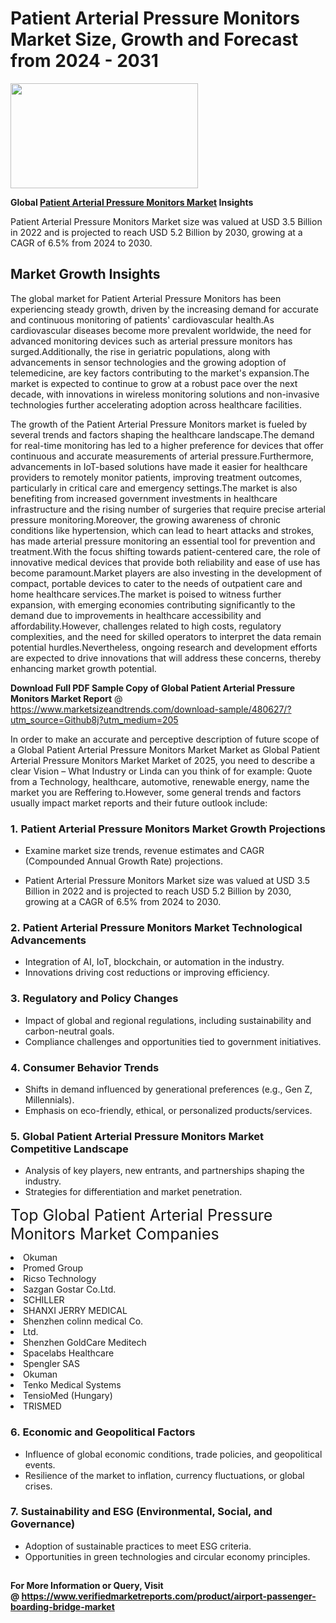 <H1>Patient Arterial Pressure Monitors Market Size, Growth and Forecast from 2024 - 2031</H1><img class="aligncenter size-medium wp-image-584254" src="https://thirdeyenews.in/wp-content/uploads/2024/09/Global-Market-Research-300x168.jpeg" alt="" width="300" height="168" /><p><strong>Global&nbsp;<a href="https://www.marketsizeandtrends.com/download-sample/480627/?utm_source=Github8j?utm_medium=205">Patient Arterial Pressure Monitors Market</a> Insights</strong></p><p>Patient Arterial Pressure Monitors Market size was valued at USD 3.5 Billion in 2022 and is projected to reach USD 5.2 Billion by 2030, growing at a CAGR of 6.5% from 2024 to 2030.</p><p><h2>Market Growth Insights</h2> <p>The global market for Patient Arterial Pressure Monitors has been experiencing steady growth, driven by the increasing demand for accurate and continuous monitoring of patients' cardiovascular health.As cardiovascular diseases become more prevalent worldwide, the need for advanced monitoring devices such as arterial pressure monitors has surged.Additionally, the rise in geriatric populations, along with advancements in sensor technologies and the growing adoption of telemedicine, are key factors contributing to the market's expansion.The market is expected to continue to grow at a robust pace over the next decade, with innovations in wireless monitoring solutions and non-invasive technologies further accelerating adoption across healthcare facilities.</p> <p>The growth of the Patient Arterial Pressure Monitors market is fueled by several trends and factors shaping the healthcare landscape.The demand for real-time monitoring has led to a higher preference for devices that offer continuous and accurate measurements of arterial pressure.Furthermore, advancements in IoT-based solutions have made it easier for healthcare providers to remotely monitor patients, improving treatment outcomes, particularly in critical care and emergency settings.The market is also benefiting from increased government investments in healthcare infrastructure and the rising number of surgeries that require precise arterial pressure monitoring.Moreover, the growing awareness of chronic conditions like hypertension, which can lead to heart attacks and strokes, has made arterial pressure monitoring an essential tool for prevention and treatment.With the focus shifting towards patient-centered care, the role of innovative medical devices that provide both reliability and ease of use has become paramount.Market players are also investing in the development of compact, portable devices to cater to the needs of outpatient care and home healthcare services.The market is poised to witness further expansion, with emerging economies contributing significantly to the demand due to improvements in healthcare accessibility and affordability.However, challenges related to high costs, regulatory complexities, and the need for skilled operators to interpret the data remain potential hurdles.Nevertheless, ongoing research and development efforts are expected to drive innovations that will address these concerns, thereby enhancing market growth potential.<p><span class=""><strong>Download Full PDF Sample Copy of Global Patient Arterial Pressure Monitors Market Report</strong> @ <a href="https://www.marketsizeandtrends.com/download-sample/480627/?utm_source=Github8j?utm_medium=205" target="_blank">https://www.marketsizeandtrends.com/download-sample/480627/?utm_source=Github8j?utm_medium=205</a></span></p><p>In order to make an accurate and perceptive description of future scope of a Global&nbsp;Patient Arterial Pressure Monitors Market Market as Global&nbsp;Patient Arterial Pressure Monitors Market Market of 2025, you need to describe a clear Vision &ndash; What Industry or Linda can you think of for example: Quote from a Technology, healthcare, automotive, renewable energy, name the market you are Reffering to.However, some general trends and factors usually impact market reports and their future outlook include:</p><h3>1.&nbsp;<strong>Patient Arterial Pressure Monitors Market Growth Projections</strong></h3><ul><li>Examine market size trends, revenue estimates and CAGR (Compounded Annual Growth Rate) projections.</li><li><p>Patient Arterial Pressure Monitors Market size was valued at USD 3.5 Billion in 2022 and is projected to reach USD 5.2 Billion by 2030, growing at a CAGR of 6.5% from 2024 to 2030.</p></li></ul><h3>2.&nbsp;<strong>Patient Arterial Pressure Monitors Market Technological Advancements</strong></h3><ul><li>Integration of AI, IoT, blockchain, or automation in the industry.</li><li>Innovations driving cost reductions or improving efficiency.</li></ul><h3>3.&nbsp;<strong>Regulatory and Policy Changes</strong></h3><ul><li>Impact of global and regional regulations, including sustainability and carbon-neutral goals.</li><li>Compliance challenges and opportunities tied to government initiatives.</li></ul><h3>4.&nbsp;<strong>Consumer Behavior Trends</strong></h3><ul><li>Shifts in demand influenced by generational preferences (e.g., Gen Z, Millennials).</li><li>Emphasis on eco-friendly, ethical, or personalized products/services.</li></ul><h3>5.&nbsp;<strong>Global Patient Arterial Pressure Monitors Market Competitive Landscape</strong></h3><ul><li>Analysis of key players, new entrants, and partnerships shaping the industry.</li><li>Strategies for differentiation and market penetration.</li></ul><p data-pm-slice="1 1 []"><span style="color: inherit; font-family: inherit; font-size: 25px;">Top Global Patient Arterial Pressure Monitors Market Companies</span></p><div class="" data-test-id=""><p><li>Okuman</li><li> Promed Group</li><li> Ricso Technology</li><li> Sazgan Gostar Co.Ltd.</li><li> SCHILLER</li><li> SHANXI JERRY MEDICAL</li><li> Shenzhen colinn medical Co.</li><li>Ltd.</li><li> Shenzhen GoldCare Meditech</li><li> Spacelabs Healthcare</li><li> Spengler SAS</li><li> Okuman</li><li> Tenko Medical Systems</li><li> TensioMed (Hungary)</li><li> TRISMED</li></p></div><h3>6.&nbsp;<strong>Economic and Geopolitical Factors</strong></h3><ul><li>Influence of global economic conditions, trade policies, and geopolitical events.</li><li>Resilience of the market to inflation, currency fluctuations, or global crises.</li></ul><h3>7.&nbsp;<strong>Sustainability and ESG (Environmental, Social, and Governance)</strong></h3><ul><li>Adoption of sustainable practices to meet ESG criteria.</li><li>Opportunities in green technologies and circular economy principles.</li></ul><h2><strong style="font-size: 14px;">For More Information or Query, Visit @&nbsp;</strong><a style="background-color: #ffffff; font-size: 14px;" href="https://www.marketsizeandtrends.com/report/patient-arterial-pressure-monitors-market/" target="_blank">https://www.verifiedmarketreports.com/product/airport-passenger-boarding-bridge-market</a></h2>
